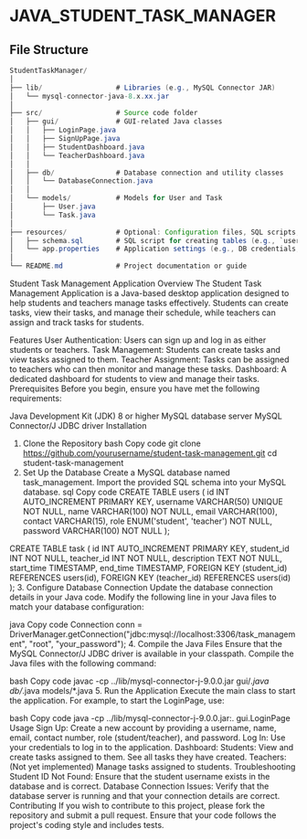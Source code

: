 # JAVA_STUDENT_TASK_MANAGER


## File Structure

~~~~java
StudentTaskManager/
│
├── lib/                  # Libraries (e.g., MySQL Connector JAR)
│   └── mysql-connector-java-8.x.xx.jar
│
├── src/                  # Source code folder
│   ├── gui/              # GUI-related Java classes
│   │   ├── LoginPage.java
│   │   ├── SignUpPage.java
│   │   ├── StudentDashboard.java
│   │   └── TeacherDashboard.java
│   │
│   ├── db/               # Database connection and utility classes
│   │   └── DatabaseConnection.java
│   │
│   └── models/           # Models for User and Task
│       ├── User.java
│       └── Task.java
│
├── resources/            # Optional: Configuration files, SQL scripts, etc.
│   ├── schema.sql        # SQL script for creating tables (e.g., `users` and `task`)
│   └── app.properties    # Application settings (e.g., DB credentials, etc.)
│
└── README.md             # Project documentation or guide

~~~~

Student Task Management Application
Overview
The Student Task Management Application is a Java-based desktop application designed to help students and teachers manage tasks effectively. Students can create tasks, view their tasks, and manage their schedule, while teachers can assign and track tasks for students.

Features
User Authentication: Users can sign up and log in as either students or teachers.
Task Management: Students can create tasks and view tasks assigned to them.
Teacher Assignment: Tasks can be assigned to teachers who can then monitor and manage these tasks.
Dashboard: A dedicated dashboard for students to view and manage their tasks.
Prerequisites
Before you begin, ensure you have met the following requirements:

Java Development Kit (JDK) 8 or higher
MySQL database server
MySQL Connector/J JDBC driver
Installation
1. Clone the Repository
bash
Copy code
git clone https://github.com/yourusername/student-task-management.git
cd student-task-management
2. Set Up the Database
Create a MySQL database named task_management.
Import the provided SQL schema into your MySQL database.
sql
Copy code
CREATE TABLE users (
    id INT AUTO_INCREMENT PRIMARY KEY,
    username VARCHAR(50) UNIQUE NOT NULL,
    name VARCHAR(100) NOT NULL,
    email VARCHAR(100),
    contact VARCHAR(15),
    role ENUM('student', 'teacher') NOT NULL,
    password VARCHAR(100) NOT NULL
);

CREATE TABLE task (
    id INT AUTO_INCREMENT PRIMARY KEY,
    student_id INT NOT NULL,
    teacher_id INT NOT NULL,
    description TEXT NOT NULL,
    start_time TIMESTAMP,
    end_time TIMESTAMP,
    FOREIGN KEY (student_id) REFERENCES users(id),
    FOREIGN KEY (teacher_id) REFERENCES users(id)
);
3. Configure Database Connection
Update the database connection details in your Java code. Modify the following line in your Java files to match your database configuration:

java
Copy code
Connection conn = DriverManager.getConnection("jdbc:mysql://localhost:3306/task_management", "root", "your_password");
4. Compile the Java Files
Ensure that the MySQL Connector/J JDBC driver is available in your classpath. Compile the Java files with the following command:

bash
Copy code
javac -cp ../lib/mysql-connector-j-9.0.0.jar gui/*.java db/*.java models/*.java
5. Run the Application
Execute the main class to start the application. For example, to start the LoginPage, use:

bash
Copy code
java -cp ../lib/mysql-connector-j-9.0.0.jar:. gui.LoginPage
Usage
Sign Up: Create a new account by providing a username, name, email, contact number, role (student/teacher), and password.
Log In: Use your credentials to log in to the application.
Dashboard:
Students: View and create tasks assigned to them. See all tasks they have created.
Teachers: (Not yet implemented) Manage tasks assigned to students.
Troubleshooting
Student ID Not Found: Ensure that the student username exists in the database and is correct.
Database Connection Issues: Verify that the database server is running and that your connection details are correct.
Contributing
If you wish to contribute to this project, please fork the repository and submit a pull request. Ensure that your code follows the project's coding style and includes tests.